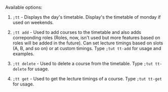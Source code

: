 Available options:

1. `;tt` - Displays the day's timetable. Display's the timetable of monday if used on weekends.

2. `;tt add` - Used to add courses to the timetable and also adds correponding roles (Roles, now, isn't used but more features based on roles will be added in the future). Can set lecture timings based on slots (A, B, and so on) or at custom timings. Type `;tut tt-add` for usage and examples.

3. `;tt delete` - Used to delete a course from the timetable. Type `;tut tt-delete` for usage.

4. `;tt get` - Used to get the lecture timings of a course. Type `;tut tt-get` for usage.
